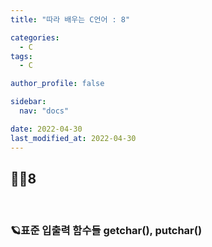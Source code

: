 ```yaml
---
title: "따라 배우는 C언어 : 8"

categories:
  - C
tags:
  - C

author_profile: false

sidebar:
  nav: "docs"

date: 2022-04-30
last_modified_at: 2022-04-30
---
```


## 🙇‍♀️8

<br>

### 🪐표준 입출력 함수들 getchar(), putchar()

